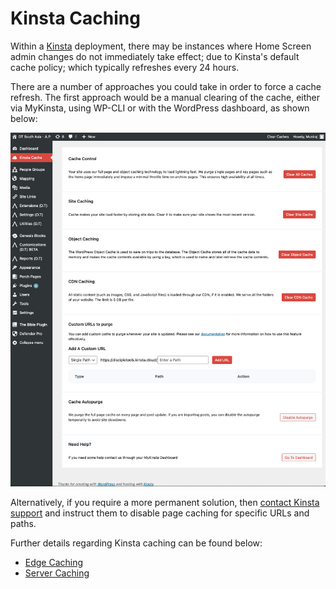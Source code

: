 # Kinsta Caching

Within a [Kinsta](https://kinsta.com) deployment, there may be instances where Home Screen admin changes do not immediately take effect; due to Kinsta's default cache policy; which typically refreshes every 24 hours.

There are a number of approaches you could take in order to force a cache refresh. The first approach would be a manual clearing of the cache, either via MyKinsta, using WP-CLI or with the WordPress dashboard, as shown below:

![image](./imgs/kinsta-wp-caching.png)

Alternatively, if you require a more permanent solution, then [contact Kinsta support](https://kinsta.com/docs/support/contact-support/) and instruct them to disable page caching for specific URLs and paths.

Further details regarding Kinsta caching can be found below:

- [Edge Caching](https://kinsta.com/docs/wordpress-hosting/caching/edge-caching/)
- [Server Caching](https://kinsta.com/docs/wordpress-hosting/caching/site-caching/)
